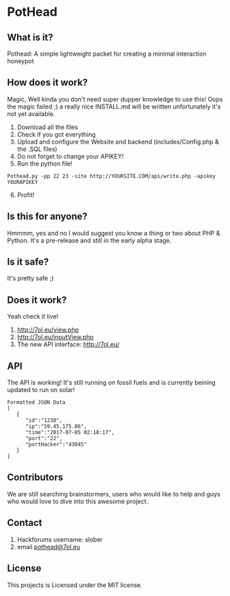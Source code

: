 # PotHead
## What is it?
Pothead: A simple lightweight packet for creating a minimal interaction honeypot

## How does it work?
Magic, Well kinda you don't need super dupper knowledge to use this!
Oops the magic failed ;) a really nice INSTALL.md will be written unfortunately it's not yet available.

1) Download all the files 
2) Check if you got everything
3) Upload and configure the Website and backend (includes/Config.php & the .SQL files)
4) Do not forget to change your APIKEY!
5) Run the python file!
```
Pothead.py -pp 22 23 -site http://YOURSITE.COM/api/write.php -apikey YOURAPIKEY
```
6) Profit!

## Is this for anyone?
Hmmmm, yes and no I would suggest you know a thing or two about PHP & Python. 
It's a pre-release and still in the early alpha stage.

## Is it safe?
It's pretty safe ;)

## Does it work?
Yeah check it live!
1) http://7ol.eu/view.php
2) http://7ol.eu/inputView.php
3) The new API interface: http://7ol.eu/

## API

The API is working! It's still running on fossil fuels and is currently beining updated to run on solar!
```
Formatted JSON Data
[  
   {  
      "id":"1238",
      "ip":"59.45.175.86",
      "time":"2017-07-05 02:18:17",
      "port":"22",
      "portHacker":"43045"
   }
]
```

## Contributors
We are still searching brainstormers, users who would like to help and guys who would love to dive into this awesome project.

## Contact
1) Hackforums username: slober
2) email pothead@7ol.eu

## License
This projects is Licensed under the MIT license.
